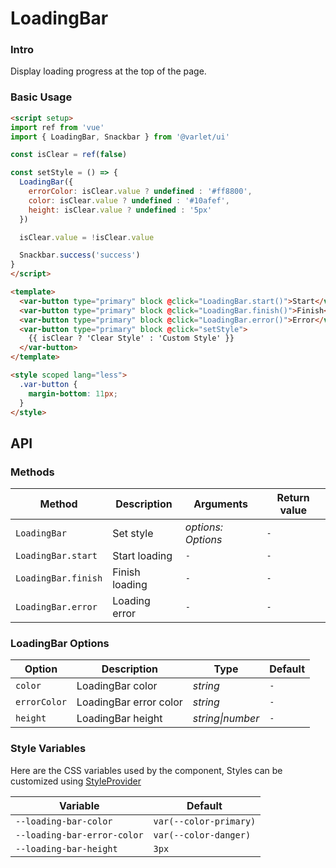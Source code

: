# LoadingBar

### Intro

Display loading progress at the top of the page.

### Basic Usage

```html
<script setup>
import ref from 'vue'
import { LoadingBar, Snackbar } from '@varlet/ui'

const isClear = ref(false)

const setStyle = () => {
  LoadingBar({
    errorColor: isClear.value ? undefined : '#ff8800',
    color: isClear.value ? undefined : '#10afef',
    height: isClear.value ? undefined : '5px'
  })

  isClear.value = !isClear.value

  Snackbar.success('success')
}
</script>

<template>
  <var-button type="primary" block @click="LoadingBar.start()">Start</var-button>
  <var-button type="primary" block @click="LoadingBar.finish()">Finish</var-button>
  <var-button type="primary" block @click="LoadingBar.error()">Error</var-button>
  <var-button type="primary" block @click="setStyle">
    {{ isClear ? 'Clear Style' : 'Custom Style' }}
  </var-button>
</template>

<style scoped lang="less">
  .var-button {
    margin-bottom: 11px;
  }
</style>
```

## API

### Methods

| Method | Description | Arguments | Return value |
|---------------------|----------|--|---------|
| `LoadingBar`        | Set style | _options: Options_ | `-`  |
| `LoadingBar.start`  | Start loading  | `-` | `-` |
| `LoadingBar.finish` | Finish loading  | `-` | `-` |
| `LoadingBar.error`  | Loading error  | `-` | `-` |

### LoadingBar Options

| Option       | Description            | Type | Default |
|--------------|------------------------|-----------|--------|
| `color`      | LoadingBar color       | _string_  | `-`    |
| `errorColor` | LoadingBar error color | _string_  | `-`    |
| `height`     | LoadingBar height      | _string\|number_ | `-` |

### Style Variables

Here are the CSS variables used by the component, Styles can be customized using [StyleProvider](#/en-US/style-provider)

| Variable | Default |
| --- |------------------------|
| `--loading-bar-color` | `var(--color-primary)` |
| `--loading-bar-error-color` | `var(--color-danger)`  |
| `--loading-bar-height` | `3px`                  |

